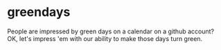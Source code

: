 # greendays

People are impressed by green days on a calendar on a github account? OK, let's impress 'em with our ability to make those days turn green.

